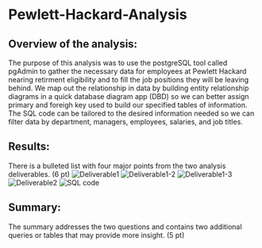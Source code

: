 # Pewlett-Hackard-Analysis

## Overview of the analysis:
The purpose of this analysis was to use the postgreSQL tool called pgAdmin to gather the necessary data for employees at Pewlett Hackard nearing retirment eligibility and to fill the job positions they will be leaving behind. We map out the relationship in data by building entity relationship diagrams in a quick database diagram app (DBD) so we can better assign primary and foreigh key used to build our specified tables of information. The SQL code can be tailored to the desired information needed so we can filter data by department, managers, employees, salaries, and job titles.

## Results:
There is a bulleted list with four major points from the two analysis deliverables. (6 pt)
![Deliverable1](https://user-images.githubusercontent.com/118647523/215585354-8971f066-4eb1-417a-85ad-eea8f8722f6b.png)
![Deliverable1-2](https://user-images.githubusercontent.com/118647523/215585363-518e12b3-04ea-4941-a44f-978f9875af60.png)
![Deliverable1-3](https://user-images.githubusercontent.com/118647523/215585376-9e63171a-2495-46c1-bfc8-04e54c1951be.png)
![Deliverable2](https://user-images.githubusercontent.com/118647523/215585386-1c346a84-00bf-4f9d-b0d6-f6ee3901b7ba.png)
![SQL code](https://user-images.githubusercontent.com/118647523/215585410-d9d057f3-4f1d-4359-827f-d8d3ce6c1ca3.png)

## Summary:
The summary addresses the two questions and contains two additional queries or tables that may provide more insight. (5 pt)
